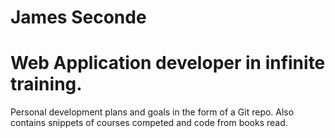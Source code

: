 # James Seconde
# Web Application developer in infinite training.

Personal development plans and goals in the form of a Git repo.
Also contains snippets of courses competed and code from books read.
